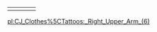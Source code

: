 |     |     |     |     |
|-----|-----|-----|-----|
|     |     |     |     |

[pl:CJ\_Clothes%5CTattoos:\_Right\_Upper\_Arm\_(6)](/docs/pl:CJ_Clothes%5CTattoos:_Right_Upper_Arm_(6).md "wikilink")

